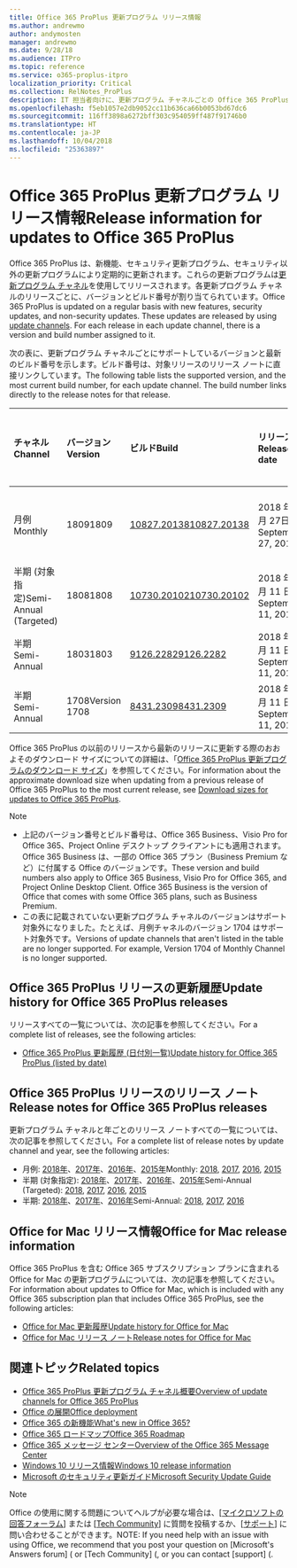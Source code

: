 ```yaml
---
title: Office 365 ProPlus 更新プログラム リリース情報
ms.author: andrewmo
author: andymosten
manager: andrewmo
ms.date: 9/28/18
ms.audience: ITPro
ms.topic: reference
ms.service: o365-proplus-itpro
localization_priority: Critical
ms.collection: RelNotes_ProPlus
description: IT 担当者向けに、更新プログラム チャネルごとの Office 365 ProPlus の最新リリース一覧と、リリース ノートおよび更新履歴へのリンクを提供します
ms.openlocfilehash: f5eb1057e2db9052cc11b636ca66b0053bd67dc6
ms.sourcegitcommit: 116ff3898a6272bff303c954059ff487f91746b0
ms.translationtype: HT
ms.contentlocale: ja-JP
ms.lasthandoff: 10/04/2018
ms.locfileid: "25363897"
---
```

# <a name="release-information-for-updates-to-office-365-proplus"></a><span data-ttu-id="2e995-103">Office 365 ProPlus 更新プログラム リリース情報</span><span class="sxs-lookup"><span data-stu-id="2e995-103">Release information for updates to Office 365 ProPlus</span></span>

<span data-ttu-id="2e995-p101">Office 365 ProPlus は、新機能、セキュリティ更新プログラム、セキュリティ以外の更新プログラムにより定期的に更新されます。これらの更新プログラムは[更新プログラム チャネル](https://docs.microsoft.com/DeployOffice/overview-of-update-channels-for-office-365-proplus)を使用してリリースされます。各更新プログラム チャネルのリリースごとに、バージョンとビルド番号が割り当てられています。</span><span class="sxs-lookup"><span data-stu-id="2e995-p101">Office 365 ProPlus is updated on a regular basis with new features, security updates, and non-security updates. These updates are released by using [update channels](https://docs.microsoft.com/DeployOffice/overview-of-update-channels-for-office-365-proplus). For each release in each update channel, there is a version and build number assigned to it.</span></span> 

<span data-ttu-id="2e995-p102">次の表に、更新プログラム チャネルごとにサポートしているバージョンと最新のビルド番号を示します。ビルド番号は、対象リリースのリリース ノートに直接リンクしています。</span><span class="sxs-lookup"><span data-stu-id="2e995-p102">The following table lists the supported version, and the most current build number, for each update channel. The build number links directly to the release notes for that release.</span></span> 

  
|<span data-ttu-id="2e995-109">**チャネル**</span><span class="sxs-lookup"><span data-stu-id="2e995-109">**Channel**</span></span>|<span data-ttu-id="2e995-110">**バージョン**</span><span class="sxs-lookup"><span data-stu-id="2e995-110">**Version**</span></span>|<span data-ttu-id="2e995-111">**ビルド**</span><span class="sxs-lookup"><span data-stu-id="2e995-111">**Build**</span></span>|<span data-ttu-id="2e995-112">**リリース日**</span><span class="sxs-lookup"><span data-stu-id="2e995-112">**Release date**</span></span>|<span data-ttu-id="2e995-113">**バージョンのサポート期限**</span><span class="sxs-lookup"><span data-stu-id="2e995-113">**Version supported until**</span></span>|
|:-----|:-----|:-----|:-----|:-----|
|<span data-ttu-id="2e995-114">月例</span><span class="sxs-lookup"><span data-stu-id="2e995-114">Monthly</span></span>  <br/> |<span data-ttu-id="2e995-115">1809</span><span class="sxs-lookup"><span data-stu-id="2e995-115">1809</span></span>  <br/> |[<span data-ttu-id="2e995-116">10827.20138</span><span class="sxs-lookup"><span data-stu-id="2e995-116">10827.20138</span></span>](monthly-channel-2018.md#version-1809-september-27)  <br/> | <span data-ttu-id="2e995-117">2018 年 9 月 27日</span><span class="sxs-lookup"><span data-stu-id="2e995-117">September 27, 2018</span></span>  <br/> |<span data-ttu-id="2e995-118">バージョン 1810 のリリース</span><span class="sxs-lookup"><span data-stu-id="2e995-118">Version 1808 is released</span></span> <br/>|
|<span data-ttu-id="2e995-119">半期 (対象指定)</span><span class="sxs-lookup"><span data-stu-id="2e995-119">Semi-Annual (Targeted)</span></span>  <br/> |<span data-ttu-id="2e995-120">1808</span><span class="sxs-lookup"><span data-stu-id="2e995-120">1808</span></span>  <br/> |[<span data-ttu-id="2e995-121">10730.20102</span><span class="sxs-lookup"><span data-stu-id="2e995-121">10730.20102</span></span>](semi-annual-channel-targeted-2018.md#version-1808-September-11)  <br/> | <span data-ttu-id="2e995-122">2018 年 9 月 11 日</span><span class="sxs-lookup"><span data-stu-id="2e995-122">September 11, 2018</span></span>  <br/> | <span data-ttu-id="2e995-123">2019 年 3 月 13日</span><span class="sxs-lookup"><span data-stu-id="2e995-123">March 13, 2019</span></span> <br/>|
|<span data-ttu-id="2e995-124">半期</span><span class="sxs-lookup"><span data-stu-id="2e995-124">Semi-Annual</span></span> <br/> |<span data-ttu-id="2e995-125">1803</span><span class="sxs-lookup"><span data-stu-id="2e995-125">1803</span></span>  <br/> | [<span data-ttu-id="2e995-126">9126.2282</span><span class="sxs-lookup"><span data-stu-id="2e995-126">9126.2282</span></span>](semi-annual-channel-2018.md#version-1803-september-11) <br/> | <span data-ttu-id="2e995-127">2018 年 9 月 11 日</span><span class="sxs-lookup"><span data-stu-id="2e995-127">September 11, 2018</span></span>  <br/> | <span data-ttu-id="2e995-128">2019 年 9 月 10 日</span><span class="sxs-lookup"><span data-stu-id="2e995-128">September 10, 2019</span></span> <br/>|
|<span data-ttu-id="2e995-129">半期</span><span class="sxs-lookup"><span data-stu-id="2e995-129">Semi-Annual</span></span> <br/> |<span data-ttu-id="2e995-130">1708</span><span class="sxs-lookup"><span data-stu-id="2e995-130">Version 1708</span></span>  <br/> |[<span data-ttu-id="2e995-131">8431.2309</span><span class="sxs-lookup"><span data-stu-id="2e995-131">8431.2309</span></span>](semi-annual-channel-2018.md#version-1708-september-11)  <br/> | <span data-ttu-id="2e995-132">2018 年 9 月 11 日</span><span class="sxs-lookup"><span data-stu-id="2e995-132">September 11, 2018</span></span>  <br/> | <span data-ttu-id="2e995-133">2019 年 3 月 13日</span><span class="sxs-lookup"><span data-stu-id="2e995-133">March 13, 2019</span></span> <br/>|

<span data-ttu-id="2e995-134">Office 365 ProPlus の以前のリリースから最新のリリースに更新する際のおおよそのダウンロード サイズについての詳細は、「[Office 365 ProPlus 更新プログラムのダウンロード サイズ](download-sizes-office365-proplus-updates.md)」を参照してください。</span><span class="sxs-lookup"><span data-stu-id="2e995-134">For information about the approximate download size when updating from a previous release of Office 365 ProPlus to the most current release, see [Download sizes for updates to Office 365 ProPlus](download-sizes-office365-proplus-updates.md).</span></span>

> [!NOTE]
> - <span data-ttu-id="2e995-p103">上記のバージョン番号とビルド番号は、Office 365 Business、Visio Pro for Office 365、Project Online デスクトップ クライアントにも適用されます。Office 365 Business は、一部の Office 365 プラン（Business Premium など）に付属する Office のバージョンです。</span><span class="sxs-lookup"><span data-stu-id="2e995-p103">These version and build numbers also apply to Office 365 Business, Visio Pro for Office 365, and Project Online Desktop Client. Office 365 Business is the version of Office that comes with some Office 365 plans, such as Business Premium.</span></span>
> - <span data-ttu-id="2e995-p104">この表に記載されていない更新プログラム チャネルのバージョンはサポート対象外になりました。たとえば、月例チャネルのバージョン 1704 はサポート対象外です。</span><span class="sxs-lookup"><span data-stu-id="2e995-p104">Versions of update channels that aren't listed in the table are no longer supported. For example, Version 1704 of Monthly Channel is no longer supported.</span></span> 


## <a name="update-history-for-office-365-proplus-releases"></a><span data-ttu-id="2e995-139">Office 365 ProPlus リリースの更新履歴</span><span class="sxs-lookup"><span data-stu-id="2e995-139">Update history for Office 365 ProPlus releases</span></span>

<span data-ttu-id="2e995-140">リリースすべての一覧については、次の記事を参照してください。</span><span class="sxs-lookup"><span data-stu-id="2e995-140">For a complete list of releases, see the following articles:</span></span>
 - [<span data-ttu-id="2e995-141">Office 365 ProPlus 更新履歴 (日付別一覧)</span><span class="sxs-lookup"><span data-stu-id="2e995-141">Update history for Office 365 ProPlus (listed by date)</span></span>](update-history-office365-proplus-by-date.md)

## <a name="release-notes-for-office-365-proplus-releases"></a><span data-ttu-id="2e995-142">Office 365 ProPlus リリースのリリース ノート</span><span class="sxs-lookup"><span data-stu-id="2e995-142">Release notes for Office 365 ProPlus releases</span></span>

<span data-ttu-id="2e995-143">更新プログラム チャネルと年ごとのリリース ノートすべての一覧については、次の記事を参照してください。</span><span class="sxs-lookup"><span data-stu-id="2e995-143">For a complete list of release notes by update channel and year, see the following articles:</span></span>
 - <span data-ttu-id="2e995-144">月例: [2018年](monthly-channel-2018.md)、[2017年](monthly-channel-2017.md)、[2016年](monthly-channel-2016.md)、[2015年](monthly-channel-2015.md)</span><span class="sxs-lookup"><span data-stu-id="2e995-144">Monthly: [2018](monthly-channel-2018.md), [2017](monthly-channel-2017.md), [2016](monthly-channel-2016.md), [2015](monthly-channel-2015.md)</span></span>
 - <span data-ttu-id="2e995-145">半期 (対象指定): [2018年](semi-annual-channel-targeted-2018.md)、[2017年](semi-annual-channel-targeted-2017.md)、[2016年](semi-annual-channel-targeted-2016.md)、[2015年](semi-annual-channel-targeted-2015.md)</span><span class="sxs-lookup"><span data-stu-id="2e995-145">Semi-Annual (Targeted): [2018](semi-annual-channel-targeted-2018.md), [2017](semi-annual-channel-targeted-2017.md), [2016](semi-annual-channel-targeted-2016.md), [2015](semi-annual-channel-targeted-2015.md)</span></span>
 - <span data-ttu-id="2e995-146">半期: [2018年](semi-annual-channel-2018.md)、[2017年](semi-annual-channel-2017.md)、[2016年](semi-annual-channel-2016.md)</span><span class="sxs-lookup"><span data-stu-id="2e995-146">Semi-Annual: [2018](semi-annual-channel-2018.md), [2017](semi-annual-channel-2017.md), [2016](semi-annual-channel-2016.md)</span></span>

## <a name="office-for-mac-release-information"></a><span data-ttu-id="2e995-147">Office for Mac リリース情報</span><span class="sxs-lookup"><span data-stu-id="2e995-147">Office for Mac release information</span></span>

<span data-ttu-id="2e995-148">Office 365 ProPlus を含む Office 365 サブスクリプション プランに含まれる Office for Mac の更新プログラムについては、次の記事を参照してください。</span><span class="sxs-lookup"><span data-stu-id="2e995-148">For information about updates to Office for Mac, which is included with any Office 365 subscription plan that includes Office 365 ProPlus, see the following articles:</span></span>
 - [<span data-ttu-id="2e995-149">Office for Mac 更新履歴</span><span class="sxs-lookup"><span data-stu-id="2e995-149">Update history for Office for Mac</span></span>](update-history-office-for-mac.md)
 - [<span data-ttu-id="2e995-150">Office for Mac リリース ノート</span><span class="sxs-lookup"><span data-stu-id="2e995-150">Release notes for Office for Mac</span></span>](release-notes-office-for-mac.md)


## <a name="related-topics"></a><span data-ttu-id="2e995-151">関連トピック</span><span class="sxs-lookup"><span data-stu-id="2e995-151">Related topics</span></span>

- [<span data-ttu-id="2e995-152">Office 365 ProPlus 更新プログラム チャネル概要</span><span class="sxs-lookup"><span data-stu-id="2e995-152">Overview of update channels for Office 365 ProPlus</span></span>](https://docs.microsoft.com/DeployOffice/overview-of-update-channels-for-office-365-proplus)
- [<span data-ttu-id="2e995-153">Office の展開</span><span class="sxs-lookup"><span data-stu-id="2e995-153">Office deployment</span></span>](https://docs.microsoft.com/deployoffice/)
- [<span data-ttu-id="2e995-154">Office 365 の新機能</span><span class="sxs-lookup"><span data-stu-id="2e995-154">What's new in Office 365?</span></span>](https://support.office.com/article/95c8d81d-08ba-42c1-914f-bca4603e1426)
- [<span data-ttu-id="2e995-155">Office 365 ロードマップ</span><span class="sxs-lookup"><span data-stu-id="2e995-155">Office 365 Roadmap</span></span>](https://products.office.com/business/office-365-roadmap)
- [<span data-ttu-id="2e995-156">Office 365 メッセージ センター</span><span class="sxs-lookup"><span data-stu-id="2e995-156">Overview of the Office 365 Message Center</span></span>](https://support.office.com/article/38fb3333-bfcc-4340-a37b-deda509c2093)
- [<span data-ttu-id="2e995-157">Windows 10 リリース情報</span><span class="sxs-lookup"><span data-stu-id="2e995-157">Windows 10 release information</span></span>](https://www.microsoft.com/itpro/windows-10/release-information)
- [<span data-ttu-id="2e995-158">Microsoft のセキュリティ更新ガイド</span><span class="sxs-lookup"><span data-stu-id="2e995-158">Microsoft Security Update Guide</span></span>](https://portal.msrc.microsoft.com/)

> [!NOTE]
> <span data-ttu-id="2e995-159">Office の使用に関する問題についてヘルプが必要な場合は、[[マイクロソフトの回答フォーラム](https://answers.microsoft.com/)] または [[Tech Community](https://techcommunity.microsoft.com/)] に質問を投稿するか、[[サポート](https://support.microsoft.com/contactus)] に問い合わせることができます。</span><span class="sxs-lookup"><span data-stu-id="2e995-159">NOTE: If you need help with an issue with using Office, we recommend that you post your question on [Microsoft's Answers forum] ([](https://answers.microsoft.com/) or [Tech Community] ([](https://techcommunity.microsoft.com/), or you can contact [support] ([](https://support.microsoft.com/contactus).</span></span>
